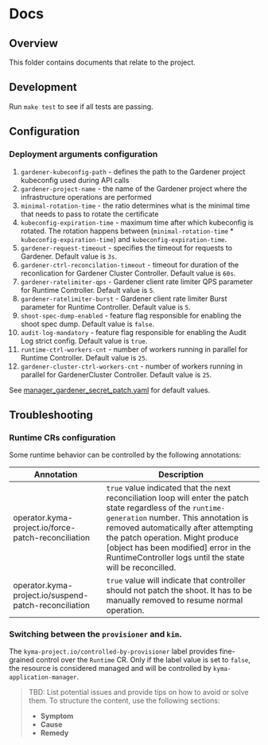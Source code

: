 # Docs

## Overview

This folder contains documents that relate to the project.

## Development

Run `make test` to see if all tests are passing. 

## Configuration

### Deployment arguments configuration
1. `gardener-kubeconfig-path` - defines the path to the Gardener project kubeconfig used during API calls
2. `gardener-project-name` - the name of the Gardener project where the infrastructure operations are performed
3. `minimal-rotation-time` - the ratio determines what is the minimal time that needs to pass to rotate the certificate
4. `kubeconfig-expiration-time` - maximum time after which kubeconfig is rotated. The rotation happens between (`minimal-rotation-time` * `kubeconfig-expiration-time`) and `kubeconfig-expiration-time`.
5. `gardener-request-timeout` - specifies the timeout for requests to Gardener. Default value is `3s`.
6. `gardener-ctrl-reconcilation-timeout` - timeout for duration of the reconlication for Gardener Cluster Controller. Default value is `60s`.
7. `gardener-ratelimiter-qps` - Gardener client rate limiter QPS parameter for Runtime Controller.  Default value is `5`.
8. `gardener-ratelimiter-burst` - Gardener client rate limiter Burst parameter for Runtime Controller.  Default value is `5`.
9. `shoot-spec-dump-enabled` - feature flag responsible for enabling the shoot spec dump. Default value is `false`.
10. `audit-log-mandatory` - feature flag responsible for enabling the Audit Log strict config. Default value is `true`.
11. `runtime-ctrl-workers-cnt` - number of workers running in parallel for Runtime Controller. Default value is `25`.
12. `gardener-cluster-ctrl-workers-cnt` - number of workers running in parallel for GardenerCluster Controller. Default value is `25`.

See [manager_gardener_secret_patch.yaml](../config/default/manager_gardener_secret_patch.yaml) for default values.

## Troubleshooting

### Runtime CRs configuration
Some runtime behavior can be controlled by the following annotations:

| Annotation  | Description                                                                                                                                                                                                                                                                                                                         |
| ------------- |-------------------------------------------------------------------------------------------------------------------------------------------------------------------------------------------------------------------------------------------------------------------------------------------------------------------------------------|
| operator.kyma-project.io/force-patch-reconciliation  | `true` value indicated that the next reconciliation loop will enter the patch state regardless of the `runtime-generation` number. This annotation is removed automatically after attempting the patch operation. Might produce [object has been modified] error in the RuntimeController logs until the state will be reconcilled. |
| operator.kyma-project.io/suspend-patch-reconciliation  | `true` value will indicate that controller should not patch the shoot. It has to be manually removed to resume normal operation.                                                                                                                                                                                                    |


### Switching between the `provisioner` and `kim`.

The `kyma-project.io/controlled-by-provisioner` label provides fine-grained control over the `Runtime` CR. Only if the label value is set to `false`, the resource is considered managed and will be controlled by `kyma-application-manager`.

> TBD: List potential issues and provide tips on how to avoid or solve them. To structure the content, use the following sections:
>
> - **Symptom**
> - **Cause**
> - **Remedy**
